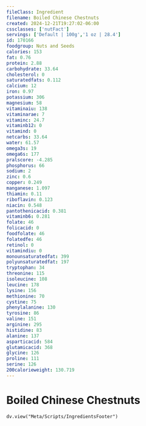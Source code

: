 ```yaml
---
fileClass: Ingredient
filename: Boiled Chinese Chestnuts
created: 2024-12-21T19:27:02-06:00
cssclasses: ['nutFact']
servings: ['Default | 100g','1 oz | 28.4']
id: 170166
foodgroup: Nuts and Seeds
calories: 153
fat: 0.76
protein: 2.88
carbohydrate: 33.64
cholesterol: 0
saturatedfats: 0.112
calcium: 12
iron: 0.97
potassium: 306
magnesium: 58
vitaminaiu: 138
vitaminarae: 7
vitaminc: 24.7
vitaminb12: 0
vitamind: 0
netcarbs: 33.64
water: 61.57
omega3s: 19
omega6s: 177
pralscore: -4.285
phosphorus: 66
sodium: 2
zinc: 0.6
copper: 0.249
manganese: 1.097
thiamin: 0.11
riboflavin: 0.123
niacin: 0.548
pantothenicacid: 0.381
vitaminb6: 0.281
folate: 46
folicacid: 0
foodfolate: 46
folatedfe: 46
retinol: 0
vitamindiu: 0
monounsaturatedfat: 399
polyunsaturatedfat: 197
tryptophan: 34
threonine: 115
isoleucine: 108
leucine: 178
lysine: 156
methionine: 70
cystine: 75
phenylalanine: 130
tyrosine: 86
valine: 151
arginine: 295
histidine: 83
alanine: 137
asparticacid: 584
glutamicacid: 368
glycine: 126
proline: 111
serine: 126
200calorieweight: 130.719
---
```


# Boiled Chinese Chestnuts

```dataviewjs
dv.view("Meta/Scripts/IngredientsFooter")
```